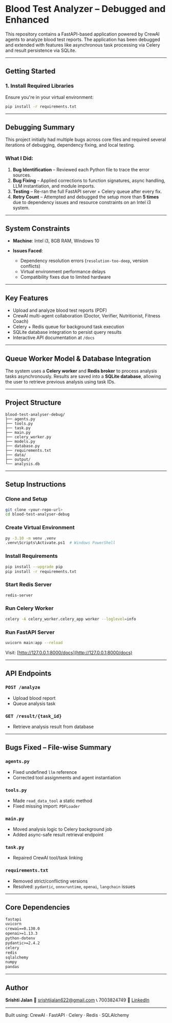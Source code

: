 # Blood Test Analyzer – Debugged and Enhanced

This repository contains a FastAPI-based application powered by CrewAI agents to analyze blood test reports. The application has been debugged and extended with features like asynchronous task processing via Celery and result persistence via SQLite.

---

## Getting Started

### 1. Install Required Libraries

Ensure you're in your virtual environment:

```bash
pip install -r requirements.txt
```

---

## Debugging Summary

This project initially had multiple bugs across core files and required several iterations of debugging, dependency fixing, and local testing.

### What I Did:

1. **Bug Identification** – Reviewed each Python file to trace the error sources.
2. **Bug Fixing** – Applied corrections to function signatures, async handling, LLM instantiation, and module imports.
3. **Testing** – Re-ran the full FastAPI server + Celery queue after every fix.
4. **Retry Count** – Attempted and debugged the setup more than **5 times** due to dependency issues and resource constraints on an Intel i3 system.

---

## System Constraints

* **Machine**: Intel i3, 8GB RAM, Windows 10
* **Issues Faced**:

  * Dependency resolution errors (`resolution-too-deep`, version conflicts)
  * Virtual environment performance delays
  * Compatibility fixes due to limited hardware

---

## Key Features

* Upload and analyze blood test reports (PDF)
* CrewAI multi-agent collaboration (Doctor, Verifier, Nutritionist, Fitness Coach)
* Celery + Redis queue for background task execution
* SQLite database integration to persist query results
* Interactive API documentation at `/docs`

---

## Queue Worker Model & Database Integration

The system uses a **Celery worker** and **Redis broker** to process analysis tasks asynchronously. Results are saved into a **SQLite database**, allowing the user to retrieve previous analysis using task IDs.

---

## Project Structure

```
blood-test-analyser-debug/
├── agents.py
├── tools.py
├── task.py
├── main.py
├── celery_worker.py
├── models.py
├── database.py
├── requirements.txt
├── data/
├── output/
└── analysis.db
```

---

## Setup Instructions

### Clone and Setup

```bash
git clone <your-repo-url>
cd blood-test-analyser-debug
```

### Create Virtual Environment

```bash
py -3.10 -m venv .venv
.venv\Scripts\Activate.ps1  # Windows PowerShell
```

### Install Requirements

```bash
pip install --upgrade pip
pip install -r requirements.txt
```

### Start Redis Server

```bash
redis-server
```

### Run Celery Worker

```bash
celery -A celery_worker.celery_app worker --loglevel=info
```

### Run FastAPI Server

```bash
uvicorn main:app --reload
```

Visit: [http://127.0.0.1:8000/docs](http://127.0.0.1:8000/docs)

---

## API Endpoints

### `POST /analyze`

* Upload blood report
* Queue analysis task

### `GET /result/{task_id}`

* Retrieve analysis result from database

---

## Bugs Fixed – File-wise Summary

### `agents.py`

* Fixed undefined `llm` reference
* Corrected tool assignments and agent instantiation

### `tools.py`

* Made `read_data_tool` a static method
* Fixed missing import: `PDFLoader`

### `main.py`

* Moved analysis logic to Celery background job
* Added async-safe result retrieval endpoint

### `task.py`

* Repaired CrewAI tool/task linking

### `requirements.txt`

* Removed strict/conflicting versions
* Resolved: `pydantic`, `onnxruntime`, `openai`, `langchain` issues

---

## Core Dependencies

```txt
fastapi
uvicorn
crewai==0.130.0
openai>=1.13.3
python-dotenv
pydantic>=2.4.2
celery
redis
sqlalchemy
numpy
pandas
```

---

## Author

**Srishti Jalan**
📧 [srishtijalan622@gmail.com](mailto:srishtijalan622@gmail.com)
📞 7003824749
🔗 [LinkedIn](https://www.linkedin.com/in/srishti-jalan)

---

Built using: CrewAI · FastAPI · Celery · Redis · SQLAlchemy
